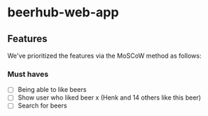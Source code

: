 # beerhub-web-app

## Features
We've prioritized the features via the MoSCoW method as follows:

### Must haves
* [ ] Being able to like beers
* [ ] Show user who liked beer x (Henk and 14 others like this beer)
* [ ] Search for beers
